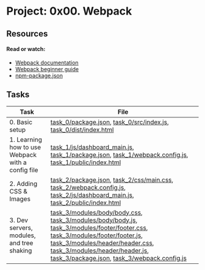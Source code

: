 # Project: 0x00. Webpack

## Resources

#### Read or watch:

- [Webpack documentation](https://intranet.alxswe.com/rltoken/XEFTUAcZ_9sKurp1Bui7ug)
- [Webpack beginner guide](https://intranet.alxswe.com/rltoken/6ngQzrV7xeKJjcRwdmrYAQ)
- [npm-package.json](https://intranet.alxswe.com/rltoken/P00rJM5qCeaf33hsPuhgog)

## Tasks

| Task                                              | File                                                                                                                                                                                                                                                                                                                                                                                                                                                                                                                           |
| ------------------------------------------------- | ------------------------------------------------------------------------------------------------------------------------------------------------------------------------------------------------------------------------------------------------------------------------------------------------------------------------------------------------------------------------------------------------------------------------------------------------------------------------------------------------------------------------------ |
| 0. Basic setup                                    | [task_0/package.json](./task_0/package.json), [task_0/src/index.js](./task_0/src/index.js), [task_0/dist/index.html](./task_0/dist/index.html)                                                                                                                                                                                                                                                                                                                                                                                 |
| 1. Learning how to use Webpack with a config file | [task_1/js/dashboard_main.js](./task_1/js/dashboard_main.js), [task_1/package.json](./task_1/package.json), [task_1/webpack.config.js](./task_1/webpack.config.js), [task_1/public/index.html](./task_1/public/index.html)                                                                                                                                                                                                                                                                                                     |
| 2. Adding CSS & Images                            | [task_2/package.json](./task_2/package.json), [task_2/css/main.css](./task_2/css/main.css), [task_2/webpack.config.js](./task_2/webpack.config.js), [task_2/js/dashboard_main.js](./task_2/js/dashboard_main.js), [task_2/public/index.html](./task_2/public/index.html)                                                                                                                                                                                                                                                       |
| 3. Dev servers, modules, and tree shaking         | [task_3/modules/body/body.css](./task_3/modules/body/body.css), [task_3/modules/body/body.js](./task_3/modules/body/body.js), [task_3/modules/footer/footer.css](./task_3/modules/footer/footer.css), [task_3/modules/footer/footer.js](./task_3/modules/footer/footer.js), [task_3/modules/header/header.css](./task_3/modules/header/header.css), [task_3/modules/header/header.js](./task_3/modules/header/header.js), [task_3/package.json](./task_3/package.json), [task_3/webpack.config.js](./task_3/webpack.config.js) |
